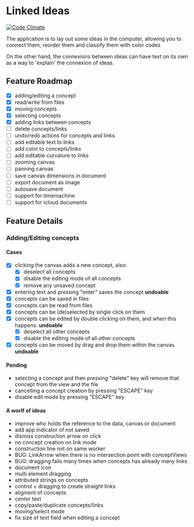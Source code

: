 # Linked Ideas

[![Code Climate](https://codeclimate.com/github/fespinoza/linked-ideas-osx/badges/gpa.svg)](https://codeclimate.com/github/fespinoza/linked-ideas-osx)

The application is to lay out some ideas in the computer, allowing you to
connect them, reorder them and classify them with color codes

On the other hand, the connexions between ideas can have text on its own as a
way to 'explain' the connexion of ideas.

## Feature Roadmap

- [x] adding/editing a concept
- [x] read/write from files
- [x] moving concepts
- [x] selecting concepts
- [x] adding links between concepts
- [ ] delete concepts/links
- [ ] undo/redo actions for concepts and links
- [ ] add editable text to links
- [ ] add color to concepts/links
- [ ] add editable curvature to links
- [ ] zooming canvas
- [ ] panning canvas
- [ ] save canvas dimensions in document
- [ ] export document as image
- [ ] autosave document
- [ ] support for timemachine
- [ ] support for icloud documents

## Feature Details

### Adding/Editing concepts

#### Cases

- [x] clicking the canvas adds a new concept, also:
  - [x] deselect all concepts
  - [x] disable the editing mode of all concepts
  - [x] remove any unsaved concept
- [x] entering text and pressing "enter" saves the concept **undoable**
- [x] concepts can be saved in files
- [x] concepts can be read from files
- [x] concepts can be (de)selected by single click on them
- [x] concepts can be edited by double clicking on them, and when this happens: **undoable**
  - [x] deselect all other concepts
  - [x] disable the editing mode of all other concepts
- [x] concepts can be moved by drag and drop them within the canvas **undoable**

#### Pending

- selecting a concept and then pressing "delete" key will remove that concept
  from the view and the file
- cancelling a concept creation by pressing "ESCAPE" key
- disable edit mode by pressing "ESCAPE" key

#### A worlf of ideas

- improve who holds the reference to the data, canvas or document
- add app indicator of not saved
- dismiss construction arrow on click
- no concept creation on link mode
- construction line not on same worker
- BUG: LinkArrow when there is no intersection point with conceptViews
- BUG: dragging fails many times when concepts has already many links
- document icon
- multi element dragging
- attributed strings on concepts
- control + dragging to create straight links
- aligment of concepts
- center text
- copy/paste/duplicate concepts/links
- moving/select mode
- fix size of text field when editing a concept
